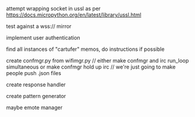 attempt wrapping socket in ussl as per https://docs.micropython.org/en/latest/library/ussl.html

test against a wss:// mirror

implement user authentication

find all instances of "cartufer" memos, do instructions if possible

create confmgr.py from wifimgr.py // either make confmgr and irc run_loop simultaneous or make confmgr hold up irc // we're just going to make people push .json files

create response handler

create pattern generator

maybe emote manager
